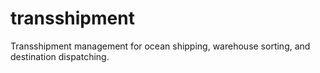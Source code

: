 # transshipment
Transshipment management for ocean shipping, warehouse sorting, and destination dispatching.
